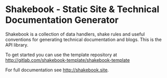 # Shakebook - Static Site & Technical Documentation Generator

Shakebook is a collection of data handlers, shake rules and useful conventions
for generating technical documentation and blogs. This is the API library.

To get started you can use the template repository at http://gitlab.com/shakebook-template/shakebook-template

For full documentation see http://shakebook.site.
